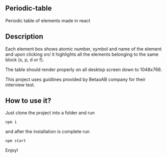 ## Periodic-table
Periodic table of elements made in react

## Description
Each element box shows atomic number, symbol and name of the element and upon clicking on/
it highlights all the elements belonging to the same block (s, p, d or f).

The table should render properly on all desktop screen down to 1048x768.

This project uses guidlines provided by BetaoAB company for their interview test.

## How to use it?

Just clone the project into a folder and run 
```
npm i
```
and after the installation is complete run
```
npm start
```

Enjoy!
